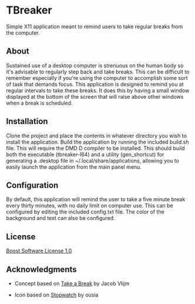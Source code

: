 # TBreaker

Simple X11 application meant to remind users to take regular breaks from the computer.

## About

Sustained use of a desktop computer is strenuous on the human body so it's advisable to regularly step back and take breaks. This can be difficult to remember especially if you're using the computer to accomplish some sort of task that demands focus. This application is designed to remind you at regular intervals to take these breaks. It does this by having a small window displayed at the bottom of the screen that will raise above other windows when a break is scheduled.

## Installation

Clone the project and place the contents in whatever directory you wish to install the application. Build the application by running the included build.sh file. This will require the DMD D compiler to be installed. This should build both the executable (tbreaker-l64) and a utility (gen_shortcut) for generating a .desktop file in ~/.local/share/applications, allowing you to easily launch the application from the main panel menu.

## Configuration

By default, this application will remind the user to take a five minute break every thirty minutes, with no daily limit on computer use. This can be configured by editing the included config.txt file. The color of the background and text can also be configured.

## License

[Boost Software License 1.0](https://www.boost.org/LICENSE_1_0.txt)

## Acknowledgments

* Concept based on [Take a Break](https://launchpad.net/takeabreak) by Jacob Vlijm

* Icon based on [Stopwatch](https://openclipart.org/detail/185199/stopwatch) by ousia